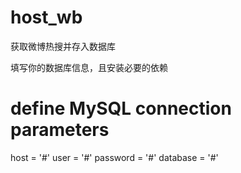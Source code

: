 # host_wb
获取微博热搜并存入数据库

填写你的数据库信息，且安装必要的依赖
# define MySQL connection parameters
host = '#'
user = '#'
password = '#'
database = '#'
